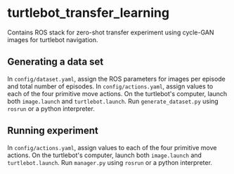 # turtlebot_transfer_learning

Contains ROS stack for zero-shot transfer experiment using cycle-GAN images for turtlebot navigation.

## Generating a data set
In `config/dataset.yaml`, assign the ROS parameters for images per episode and total number of episodes. In `config/actions.yaml`, 
assign values to each of the four primitive move actions. On the turtlebot's computer, launch both `image.launch` and
`turtlebot.launch`. Run `generate_dataset.py` using `rosrun` or a python interpreter.

## Running experiment
In `config/actions.yaml`, 
assign values to each of the four primitive move actions. On the turtlebot's computer, launch both `image.launch` and
`turtlebot.launch`. Run `manager.py` using `rosrun` or a python interpreter.
